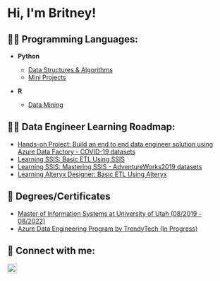 <h1>Hi, I'm Britney!</h1>

<h2> 👨‍💻 Programming Languages:</h2>

- <b>Python</b>
  - [Data Structures & Algorithms](https://github.com/)
  - [Mini Projects](https://github.com/britneydang/PythonMiniProjects)
  
- <b>R</b>
  - [Data Mining](https://github.com/britneydang/DataMiningWithR)

<h2> 👨‍💻 Data Engineer Learning Roadmap:</h2>

- [Hands-on Project: Build an end to end data engineer solution using Azure Data Factory - COVID-19 datasets](https://github.com/britneydang/HandsonProject-Covid19)
- [Learning SSIS: Basic ETL Using SSIS](https://github.com/britneydang/HandsonProject_SSIS)
- [Learning SSIS: Mastering SSIS - AdventureWorks2019 datasets](https://github.com/britneydang/HandsonProject_MasteringSSIS)
- [Learning Alteryx Designer: Basic ETL Using Alteryx]()

<h2> 🌱 Degrees/Certificates </h2>

- [Master of Information Systems at University of Utah (08/2019 - 08/2022)](https://eccles.utah.edu/programs/master-of-science-in-information-systems/)
- [Azure Data Engineering Program by TrendyTech (In Progress)](https://trendytech.in)

<h2> 🤳 Connect with me:</h2>

[<img align="left" alt="JoshMadakor | LinkedIn" width="22px" src="https://cdn.jsdelivr.net/npm/simple-icons@v3/icons/linkedin.svg" />][linkedin]

[linkedin]: https://www.linkedin.com/in/britney-d-93521942

<!--
**joshmadakor1/joshmadakor1** is a ✨ _special_ ✨ repository because its `README.md` (this file) appears on your GitHub profile.
